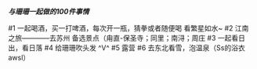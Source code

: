 ***************************与珊珊一起做的100件事情***************************

#1 一起喝酒，买一打啤酒，每次开一瓶，猜拳或者随便喝 看繁星如水~
#2 江南之旅————去苏州 备选景点（甪直-保圣寺；同里；南浔；周庄
#3 一起看日出，看日落
#4 给珊珊吹头发 ^V^
#5 露营
#6 去东北看雪，泡温泉（Ss的浴衣 awsl）
